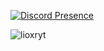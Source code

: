 [![Discord Presence](https://lanyard.cnrad.dev/api/528643610061832233)](https://discord.com/users/528643610061832233)
<p> <img src="https://img.shields.io/badge/Discord-lioxryt40-red/?logo=discord&color=7289DA" alt="lioxryt"/> 
</p>

